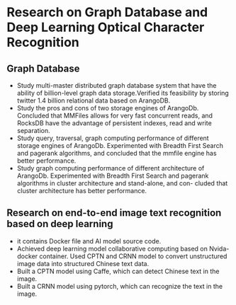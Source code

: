 # Research on Graph Database and Deep Learning Optical Character Recognition

##  Graph Database
- Study multi-master distributed graph database system that have the ability of billion-level graph
data storage.Verified its feasibility by storing twitter 1.4 billion relational data based on ArangoDB.
- Study the pros and cons of two storage engines of ArangoDb. Concluded that MMFiles allows for
very fast concurrent reads, and RocksDB have the advantage of persistent indexes, read and write
separation.
- Study query, traversal, graph computing performance of different storage engines of ArangoDb.
Experimented with Breadth First Search and pagerank algorithms, and concluded that the mmfile
engine has better performance.
- Study graph computing performance of different architecture of ArangoDb. Experimented with
Breadth First Search and pagerank algorithms in cluster architecture and stand-alone, and con-
cluded that cluster architecture has better performance.
##  Research on end-to-end image text recognition based on deep learning
- it contains Docker file and AI model source code.
- Achieved deep learning model collaborative computing based on Nvida-docker container. Used
CPTN and CRNN model to convert unstructured image data into structured Chinese text data.
- Built a CPTN model using Caffe, which can detect Chinese text in the image.
-  Built a CRNN model using pytorch, which can recognize the text in the image.